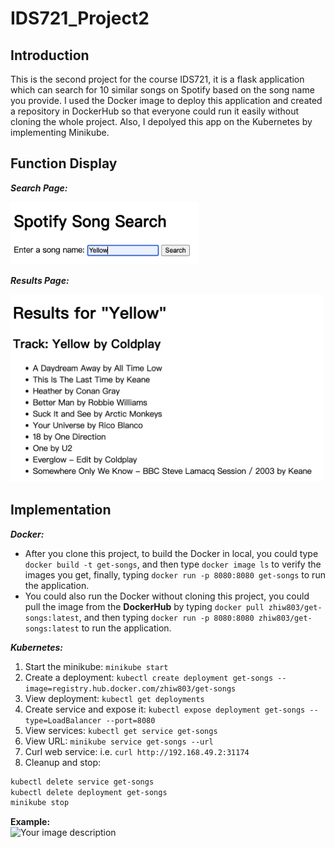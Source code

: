 # IDS721_Project2
## Introduction
This is the second project for the course IDS721, it is a flask application which can search for 10 similar songs on Spotify based on the song name you provide. I used the Docker image to deploy this application and created a repository in DockerHub so that everyone could run it easily without cloning the whole project. Also, I depolyed this app on the Kubernetes by implementing Minikube.

## Function Display
___Search Page:___   

<img src="https://github.com/Gary-Zhigang/IDS721_Project2/blob/main/images/p1.png" alt="Your image description" width="300" height="100">

___Results Page:___  

<img src="https://github.com/Gary-Zhigang/IDS721_Project2/blob/main/images/p2.png" alt="Your image description" width="500" height="300"> 

## Implementation 
___Docker:___   

* After you clone this project, to build the Docker in local, you could type ``docker build -t get-songs``, and then type ``docker image ls`` to verify the images you get, finally, typing ``docker run -p 8080:8080 get-songs`` to run the application.
* You could also run the Docker without cloning this project, you could pull the image from the **DockerHub** by typing ``docker pull zhiw803/get-songs:latest``, and then typing ``docker run -p 8080:8080 zhiw803/get-songs:latest`` to run the application.

___Kubernetes:___  

1. Start the minikube: `minikube start`
2. Create a deployment: `kubectl create deployment get-songs --image=registry.hub.docker.com/zhiw803/get-songs`
3. View deployment: `kubectl get deployments`
4. Create service and expose it: `kubectl expose deployment get-songs --type=LoadBalancer --port=8080`
5. View services:  `kubectl get service get-songs`
6. View URL: `minikube service get-songs --url`
7. Curl web service: i.e. `curl http://192.168.49.2:31174`
8. Cleanup and stop: 
```bash
kubectl delete service get-songs
kubectl delete deployment get-songs
minikube stop
````
**Example:**  
<img src="https://github.com/Gary-Zhigang/IDS721_Project2/blob/main/images/minikube_image.png" alt="Your image description" width="850" height="750"> 

